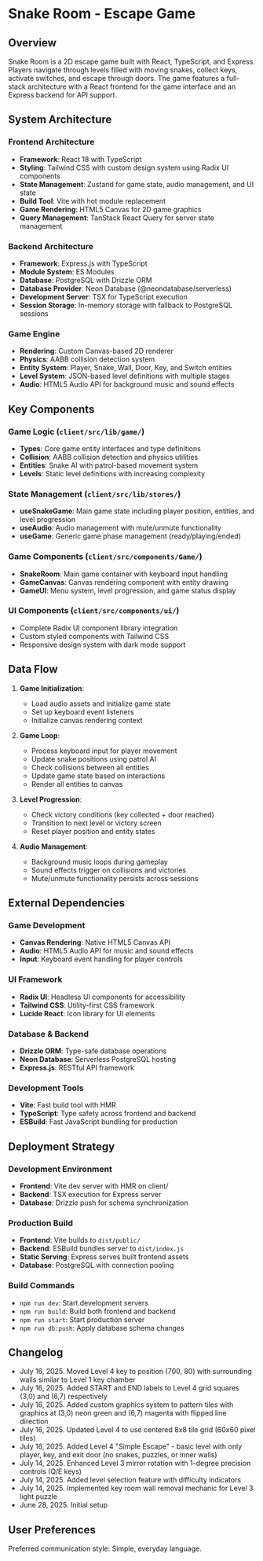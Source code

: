 # Snake Room - Escape Game

## Overview

Snake Room is a 2D escape game built with React, TypeScript, and Express. Players navigate through levels filled with moving snakes, collect keys, activate switches, and escape through doors. The game features a full-stack architecture with a React frontend for the game interface and an Express backend for API support.

## System Architecture

### Frontend Architecture
- **Framework**: React 18 with TypeScript
- **Styling**: Tailwind CSS with custom design system using Radix UI components
- **State Management**: Zustand for game state, audio management, and UI state
- **Build Tool**: Vite with hot module replacement
- **Game Rendering**: HTML5 Canvas for 2D game graphics
- **Query Management**: TanStack React Query for server state management

### Backend Architecture
- **Framework**: Express.js with TypeScript
- **Module System**: ES Modules
- **Database**: PostgreSQL with Drizzle ORM
- **Database Provider**: Neon Database (@neondatabase/serverless)
- **Development Server**: TSX for TypeScript execution
- **Session Storage**: In-memory storage with fallback to PostgreSQL sessions

### Game Engine
- **Rendering**: Custom Canvas-based 2D renderer
- **Physics**: AABB collision detection system
- **Entity System**: Player, Snake, Wall, Door, Key, and Switch entities
- **Level System**: JSON-based level definitions with multiple stages
- **Audio**: HTML5 Audio API for background music and sound effects

## Key Components

### Game Logic (`client/src/lib/game/`)
- **Types**: Core game entity interfaces and type definitions
- **Collision**: AABB collision detection and physics utilities
- **Entities**: Snake AI with patrol-based movement system
- **Levels**: Static level definitions with increasing complexity

### State Management (`client/src/lib/stores/`)
- **useSnakeGame**: Main game state including player position, entities, and level progression
- **useAudio**: Audio management with mute/unmute functionality
- **useGame**: Generic game phase management (ready/playing/ended)

### Game Components (`client/src/components/Game/`)
- **SnakeRoom**: Main game container with keyboard input handling
- **GameCanvas**: Canvas rendering component with entity drawing
- **GameUI**: Menu system, level progression, and game status display

### UI Components (`client/src/components/ui/`)
- Complete Radix UI component library integration
- Custom styled components with Tailwind CSS
- Responsive design system with dark mode support

## Data Flow

1. **Game Initialization**: 
   - Load audio assets and initialize game state
   - Set up keyboard event listeners
   - Initialize canvas rendering context

2. **Game Loop**:
   - Process keyboard input for player movement
   - Update snake positions using patrol AI
   - Check collisions between all entities
   - Update game state based on interactions
   - Render all entities to canvas

3. **Level Progression**:
   - Check victory conditions (key collected + door reached)
   - Transition to next level or victory screen
   - Reset player position and entity states

4. **Audio Management**:
   - Background music loops during gameplay
   - Sound effects trigger on collisions and victories
   - Mute/unmute functionality persists across sessions

## External Dependencies

### Game Development
- **Canvas Rendering**: Native HTML5 Canvas API
- **Audio**: HTML5 Audio API for music and sound effects
- **Input**: Keyboard event handling for player controls

### UI Framework
- **Radix UI**: Headless UI components for accessibility
- **Tailwind CSS**: Utility-first CSS framework
- **Lucide React**: Icon library for UI elements

### Database & Backend
- **Drizzle ORM**: Type-safe database operations
- **Neon Database**: Serverless PostgreSQL hosting
- **Express.js**: RESTful API framework

### Development Tools
- **Vite**: Fast build tool with HMR
- **TypeScript**: Type safety across frontend and backend
- **ESBuild**: Fast JavaScript bundling for production

## Deployment Strategy

### Development Environment
- **Frontend**: Vite dev server with HMR on client/
- **Backend**: TSX execution for Express server
- **Database**: Drizzle push for schema synchronization

### Production Build
- **Frontend**: Vite builds to `dist/public/`
- **Backend**: ESBuild bundles server to `dist/index.js`
- **Static Serving**: Express serves built frontend assets
- **Database**: PostgreSQL with connection pooling

### Build Commands
- `npm run dev`: Start development servers
- `npm run build`: Build both frontend and backend
- `npm run start`: Start production server
- `npm run db:push`: Apply database schema changes

## Changelog
- July 16, 2025. Moved Level 4 key to position (700, 80) with surrounding walls similar to Level 1 key chamber
- July 16, 2025. Added START and END labels to Level 4 grid squares (3,0) and (6,7) respectively
- July 16, 2025. Added custom graphics system to pattern tiles with graphics at (3,0) neon green and (6,7) magenta with flipped line direction
- July 16, 2025. Updated Level 4 to use centered 8x8 tile grid (60x60 pixel tiles)
- July 16, 2025. Added Level 4 "Simple Escape" - basic level with only player, key, and exit door (no snakes, puzzles, or inner walls)
- July 14, 2025. Enhanced Level 3 mirror rotation with 1-degree precision controls (Q/E keys)
- July 14, 2025. Added level selection feature with difficulty indicators
- July 14, 2025. Implemented key room wall removal mechanic for Level 3 light puzzle
- June 28, 2025. Initial setup

## User Preferences

Preferred communication style: Simple, everyday language.
